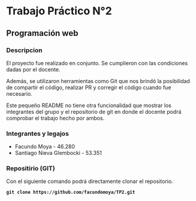 # Trabajo Práctico N°2

## Programación web

### Descripcion

El proyecto fue realizado en conjunto. Se cumplieron con las condiciones dadas por el docente.

Además, se utilizaron herramientas como Git que nos brindó la posibilidad de compartir el código, realizar PR y corregir el código cuando fue necesario.

Este pequeño README no tiene otra funcionalidad que mostrar los integrantes del grupo y el repositorio de git en donde el docente podrá comprobar el trabajo hecho por ambos.

### Integrantes y legajos

* Facundo Moya - 46.280
* Santiago Nieva Glembocki - 53.351

### Repositirio (GIT)

Con el siguiente comando podrá directamente clonar el repositorio.

**`git clone https://github.com/facundomoya/TP2.git`**